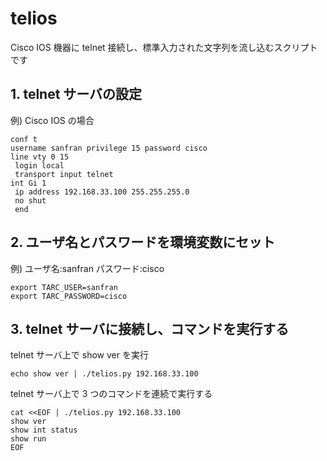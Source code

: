 # telios

Cisco IOS 機器に telnet 接続し、標準入力された文字列を流し込むスクリプトです

## 1. telnet サーバの設定

例) Cisco IOS の場合

```
conf t
username sanfran privilege 15 password cisco
line vty 0 15
 login local
 transport input telnet
int Gi 1
 ip address 192.168.33.100 255.255.255.0
 no shut
 end
```

## 2. ユーザ名とパスワードを環境変数にセット

例) ユーザ名:sanfran パスワード:cisco

```
export TARC_USER=sanfran
export TARC_PASSWORD=cisco
```

## 3. telnet サーバに接続し、コマンドを実行する

telnet サーバ上で show ver を実行

```
echo show ver | ./telios.py 192.168.33.100
```

telnet サーバ上で 3 つのコマンドを連続で実行する

```
cat <<EOF | ./telios.py 192.168.33.100
show ver
show int status
show run
EOF
```

